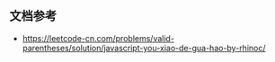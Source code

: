 ## 文档参考

- https://leetcode-cn.com/problems/valid-parentheses/solution/javascript-you-xiao-de-gua-hao-by-rhinoc/